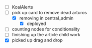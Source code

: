 * [ ] KoalAlerts
* [ ] pick up card to remove dead arturos
  * [x] removing in central_admin
    * [x] deployed
* [ ] counting nodes for conditionality
* [ ] finishing up the article child work
* [x] picked up drag and drop
